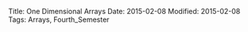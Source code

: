 Title: One Dimensional Arrays
Date: 2015-02-08 
Modified: 2015-02-08
Tags: Arrays, Fourth_Semester

